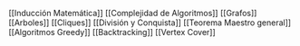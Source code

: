 [[Inducción Matemática]]
[[Complejidad de Algoritmos]]
[[Grafos]]
[[Arboles]]
[[Cliques]]
[[División y Conquista]]
[[Teorema Maestro general]]
[[Algoritmos Greedy]]
[[Backtracking]]
[[Vertex Cover]]
